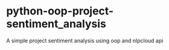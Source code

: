 # python-oop-project-sentiment_analysis
A simple project sentiment analysis using oop and nlpcloud api
